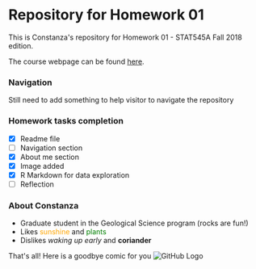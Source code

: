 # Repository for Homework 01

This is Constanza's repository for Homework 01 - STAT545A Fall 2018 edition.

The course webpage can be found [here](http://stat545.com/Classroom/).


### Navigation
Still need to add something to help visitor to navigate the repository

### Homework tasks completion

- [x] Readme file
- [ ] Navigation section
- [x] About me section
- [x] Image added
- [x] R Markdown for data exploration
- [ ] Reflection

### About Constanza

* Graduate student in the Geological Science program (rocks are fun\!)
* Likes <span style="color:orange">sunshine</span> and <span style="color:green">plants</span>
* Dislikes *waking up early* and __coriander__

That's all\! Here is a goodbye comic for you
![GitHub Logo](http://files.explosm.net/comics/Rob/comic.png?t=657743)

